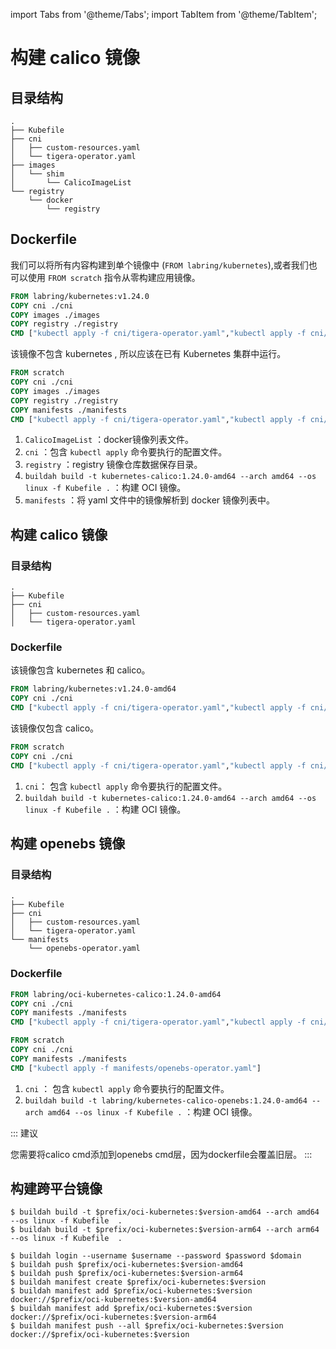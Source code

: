 import Tabs from '@theme/Tabs';
import TabItem from '@theme/TabItem';

# 构建 calico 镜像

## 目录结构

```
.
├── Kubefile
├── cni
│   ├── custom-resources.yaml
│   └── tigera-operator.yaml
├── images
│   └── shim
│       └── CalicoImageList
└── registry
    └── docker
        └── registry
```

## Dockerfile

我们可以将所有内容构建到单个镜像中 (`FROM labring/kubernetes`),或者我们也可以使用 `FROM scratch` 指令从零构建应用镜像。

<Tabs groupId="imageNum">
  <TabItem value="single" label="Single image" default>

```dockerfile
FROM labring/kubernetes:v1.24.0
COPY cni ./cni
COPY images ./images
COPY registry ./registry
CMD ["kubectl apply -f cni/tigera-operator.yaml","kubectl apply -f cni/custom-resources.yaml"]
```

  </TabItem>
  <TabItem value="application" label="Application images">

该镜像不包含  kubernetes , 所以应该在已有 Kubernetes 集群中运行。

```dockerfile
FROM scratch
COPY cni ./cni
COPY images ./images
COPY registry ./registry
COPY manifests ./manifests
CMD ["kubectl apply -f cni/tigera-operator.yaml","kubectl apply -f cni/custom-resources.yaml"]
```

  </TabItem>
</Tabs>

1. `CalicoImageList` ：docker镜像列表文件。
2. `cni` ：包含 `kubectl apply` 命令要执行的配置文件。
3. `registry` ：registry 镜像仓库数据保存目录。
4. `buildah build -t kubernetes-calico:1.24.0-amd64 --arch amd64 --os linux -f Kubefile .` ：构建 OCI 镜像。
5. `manifests` ：将 yaml 文件中的镜像解析到 docker 镜像列表中。

## 构建 calico 镜像

### 目录结构

```
.
├── Kubefile
├── cni
│   ├── custom-resources.yaml
│   └── tigera-operator.yaml
```

### Dockerfile

<Tabs groupId="imageNum">
  <TabItem value="single" label="All in one" default>

该镜像包含 kubernetes 和 calico。

```dockerfile
FROM labring/kubernetes:v1.24.0-amd64
COPY cni ./cni
CMD ["kubectl apply -f cni/tigera-operator.yaml","kubectl apply -f cni/custom-resources.yaml"]
```

  </TabItem>
  <TabItem value="multiple" label="Application images">

该镜像仅包含 calico。

```dockerfile
FROM scratch
COPY cni ./cni
CMD ["kubectl apply -f cni/tigera-operator.yaml","kubectl apply -f cni/custom-resources.yaml"]
```

  </TabItem>
</Tabs>

1. `cni`： 包含 `kubectl apply` 命令要执行的配置文件。
2. `buildah build -t kubernetes-calico:1.24.0-amd64 --arch amd64 --os linux -f Kubefile .` ：构建 OCI 镜像。

## 构建 openebs 镜像

### 目录结构

```
.
├── Kubefile
├── cni
│   ├── custom-resources.yaml
│   └── tigera-operator.yaml
└── manifests
    └── openebs-operator.yaml
```

### Dockerfile

<Tabs groupId="imageNum">
  <TabItem value="single" label="All in one" default>

```dockerfile
FROM labring/oci-kubernetes-calico:1.24.0-amd64
COPY cni ./cni
COPY manifests ./manifests
CMD ["kubectl apply -f cni/tigera-operator.yaml","kubectl apply -f cni/custom-resources.yaml","kubectl apply -f manifests/openebs-operator.yaml"]
```

  </TabItem>
  <TabItem value="multiple" label="Application images">

```dockerfile
FROM scratch
COPY cni ./cni
COPY manifests ./manifests
CMD ["kubectl apply -f manifests/openebs-operator.yaml"]
```

  </TabItem>
</Tabs>

1. `cni` ： 包含 `kubectl apply` 命令要执行的配置文件。
2. `buildah build -t labring/kubernetes-calico-openebs:1.24.0-amd64 --arch amd64 --os linux -f Kubefile .` ：构建 OCI 镜像。

::: 建议

您需要将calico cmd添加到openebs cmd层，因为dockerfile会覆盖旧层。
:::

## 构建跨平台镜像

```shell
$ buildah build -t $prefix/oci-kubernetes:$version-amd64 --arch amd64 --os linux -f Kubefile  .
$ buildah build -t $prefix/oci-kubernetes:$version-arm64 --arch arm64 --os linux -f Kubefile  .

$ buildah login --username $username --password $password $domain
$ buildah push $prefix/oci-kubernetes:$version-amd64
$ buildah push $prefix/oci-kubernetes:$version-arm64
$ buildah manifest create $prefix/oci-kubernetes:$version
$ buildah manifest add $prefix/oci-kubernetes:$version docker://$prefix/oci-kubernetes:$version-amd64
$ buildah manifest add $prefix/oci-kubernetes:$version docker://$prefix/oci-kubernetes:$version-arm64
$ buildah manifest push --all $prefix/oci-kubernetes:$version docker://$prefix/oci-kubernetes:$version
```
